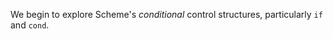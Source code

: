 We begin to explore Scheme's <em>conditional</em> control structures,
particularly <code>if</code> and <code>cond</code>.

